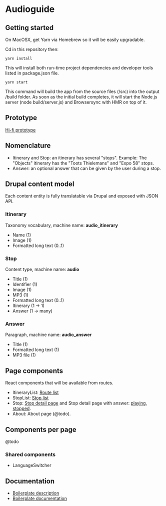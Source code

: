 # Audioguide

## Getting started

On MacOSX, get Yarn via Homebrew so it will be easily upgradable.

Cd in this repository then:

`yarn install`

This will install both run-time project dependencies and developer tools listed in package.json file.

`yarn start`

This command will build the app from the source files (/src) into the output /build folder. As soon as the initial build completes, it will start the Node.js server (node build/server.js) and Browsersync with HMR on top of it.

## Prototype

[Hi-fi prototype](https://tiltfactory.prevue.it/p/5oa6)

## Nomenclature

- Itinerary and Stop: an itinerary has several "stops". Example: The "Objects" itinerary has the "Toots Thielemans" and "Expo 58" stops.
- Answer: an optional answer that can be given by the user during a stop.

## Drupal content model

Each content entity is fully translatable via Drupal and exposed with JSON API.

### Itinerary

Taxonomy vocabulary, machine name: **audio_itinerary**

- Name (1)
- Image (1)
- Formatted long text (0..1)

### Stop

Content type, machine name: **audio**

- Title (1)
- Identifier (1)
- Image (1)
- MP3 (1)
- Formatted long text (0..1)
- Itinerary (1 -> 1)
- Answer (1 -> many)

### Answer

Paragraph, machine name: **audio_answer**

- Title (1)
- Formatted long text (1)
- MP3 file (1)

## Page components

React components that will be available from routes.

- ItineraryList: [Route list](https://tiltfactory.prevue.it/view/ifkjvw)
- StopList: [Stop list](https://tiltfactory.prevue.it/view/gwbjq2)
- Stop: [Stop detail page](https://tiltfactory.prevue.it/view/6ztppa) and Stop detail page with answer: [playing](https://tiltfactory.prevue.it/view/ge1aaq), [stopped](https://tiltfactory.prevue.it/view/ln8s60).
- About: About page (@todo).

## Components per page

@todo

### Shared components

- LanguageSwitcher

## Documentation 

- [Boilerplate description](./README.md)
- [Boilerplate documentation](./docs/README.md)
